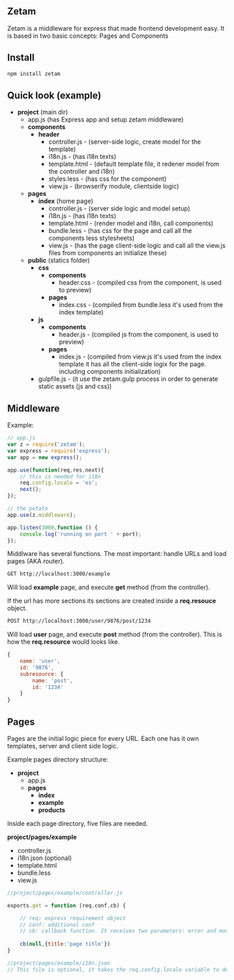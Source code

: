 Zetam
-----
Zetam is a middleware for express that made frontend development easy. It is based in two basic concepts: Pages and Components

Install
-----------

```sh
npm install zetam
```

Quick look (example)
--------------------

 - **project** (main dir)
     - app.js (has Express app and setup zetam middleware)
     - **components**
         - **header**
             - controller.js - (server-side logic, create model for the template)
             - i18n.js - (has i18n texts)
             - template.html - (default template file, it redener model from the controller and i18n)
             - styles.less - (has css for the component)
             - view.js - (browserify module, clientside logic)
     - **pages**
         - **index** (home page)
             - controller.js - (server side logic and model setup)
             - i18n.js - (has i18n texts)
             - template.html - (render model and i18n, call components)
             - bundle.less - (has css for the page and call all the components less stylesheets)
             - view.js - (has the page client-side logic and call all the view.js files from components an initialize these)
     - **public** (statics folder)
         - **css**
             - **components**
                 - header.css - (compiled css from the component, is used to preview)
             - **pages**
                 - index.css - (compiled from bundle.less it's used from the index template)
         - **js**
             - **components**
                 - header.js - (compiled js from the component, is used to preview)
             - **pages**
                 - index.js - (compiled from view.js it's used from the index template it has all the client-side logix for the page. including components initialization)
         - gulpfile.js - (it use the zetam.gulp process in order to generate static assets (js and css))

Middleware
-------------
Example:

```js
// app.js
var z = require('zetam');
var express = require('express');
var app = new express();

app.use(function(req,res,next){
    // this is needed for i18n
    req.config.locale = 'es';
    next();
});

// the potato
app.use(z.middleware);

app.listen(3000,function () {
	console.log('running on port ' + port);
});
```

Middlware has several functions. The most important: handle URLs and load pages (AKA router).

```sh
GET http://localhost:3000/example
```
Will load **example** page, and execute **get** method (from the controller).

If the url has more sections its sections are created inside a **req.resouce** object.

```sh
POST http://localhost:3000/user/9876/post/1234
```
Will load **user** page, and execute **post** method (from the controller). This is how the **req.resource** would looks like.

```js
{ 
    name: 'user',
    id: '9876',
    subresource: { 
        name: 'post', 
        id: '1234' 
    } 
}
```

Pages
-------------
Pages are the initial logic piece for every URL. Each one has it own templates, server and client side logic.

Example pages directory structure:

 - **project**
     - app.js
     - **pages**
         - **index**
         - **example**
         - **products**

Inside each page directory, five files are needed.

**project/pages/example**

 - controller.js
 - i18n.json (optional)
 - template.html
 - bundle.less
 - view.js

```js
//project/pages/example/controller.js

exports.get = function (req,conf,cb) {

    // req: express requirement object
    // conf: additional conf 
    // cb: callback function. It receives two parameters: error and model object (plain object to be passed to the template)
    
	cb(null,{title:'page title'})
}
```

```js
//project/pages/example/i18n.json
// This file is optional, it takes the req.config.locale variable to determine language selected. In this example
```
 
